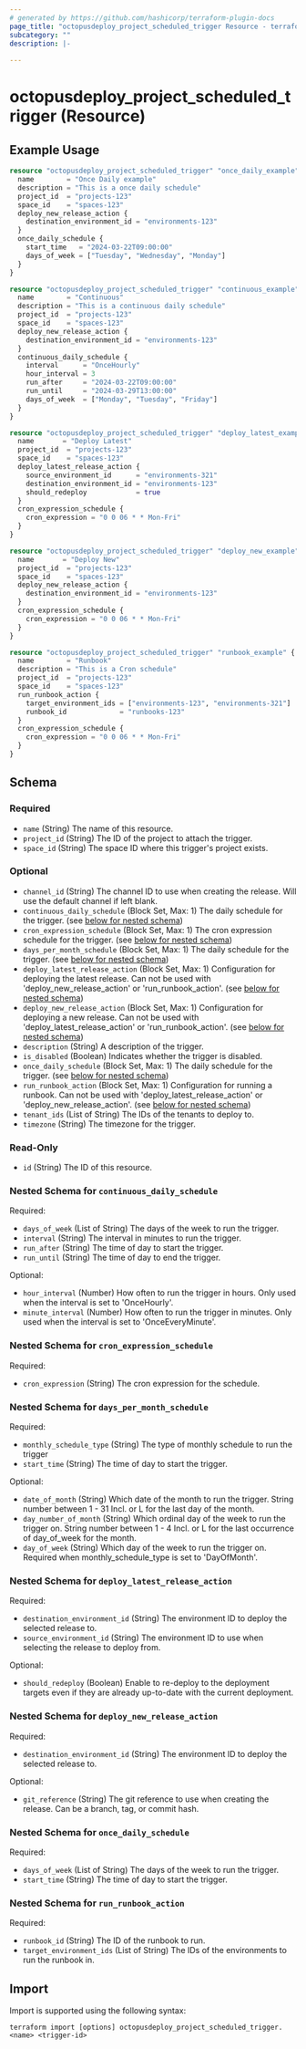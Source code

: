 ```yaml
---
# generated by https://github.com/hashicorp/terraform-plugin-docs
page_title: "octopusdeploy_project_scheduled_trigger Resource - terraform-provider-octopusdeploy"
subcategory: ""
description: |-
  
---
```


# octopusdeploy_project_scheduled_trigger (Resource)



## Example Usage

```terraform
resource "octopusdeploy_project_scheduled_trigger" "once_daily_example" {
  name        = "Once Daily example"
  description = "This is a once daily schedule"
  project_id  = "projects-123"
  space_id    = "spaces-123"
  deploy_new_release_action {
    destination_environment_id = "environments-123"
  }
  once_daily_schedule {
    start_time   = "2024-03-22T09:00:00"
    days_of_week = ["Tuesday", "Wednesday", "Monday"]
  }
}

resource "octopusdeploy_project_scheduled_trigger" "continuous_example" {
  name        = "Continuous"
  description = "This is a continuous daily schedule"
  project_id  = "projects-123"
  space_id    = "spaces-123"
  deploy_new_release_action {
    destination_environment_id = "environments-123"
  }
  continuous_daily_schedule {
    interval      = "OnceHourly"
    hour_interval = 3
    run_after     = "2024-03-22T09:00:00"
    run_until     = "2024-03-29T13:00:00"
    days_of_week  = ["Monday", "Tuesday", "Friday"]
  }
}

resource "octopusdeploy_project_scheduled_trigger" "deploy_latest_example" {
  name       = "Deploy Latest"
  project_id  = "projects-123"
  space_id    = "spaces-123"
  deploy_latest_release_action {
    source_environment_id      = "environments-321"
    destination_environment_id = "environments-123"
    should_redeploy            = true
  }
  cron_expression_schedule {
    cron_expression = "0 0 06 * * Mon-Fri"
  }
}

resource "octopusdeploy_project_scheduled_trigger" "deploy_new_example" {
  name       = "Deploy New"
  project_id  = "projects-123"
  space_id    = "spaces-123"
  deploy_new_release_action {
    destination_environment_id = "environments-123"
  }
  cron_expression_schedule {
    cron_expression = "0 0 06 * * Mon-Fri"
  }
}

resource "octopusdeploy_project_scheduled_trigger" "runbook_example" {
  name        = "Runbook"
  description = "This is a Cron schedule"
  project_id  = "projects-123"
  space_id    = "spaces-123"
  run_runbook_action {
    target_environment_ids = ["environments-123", "environments-321"]
    runbook_id             = "runbooks-123"
  }
  cron_expression_schedule {
    cron_expression = "0 0 06 * * Mon-Fri"
  }
}
```

<!-- schema generated by tfplugindocs -->
## Schema

### Required

- `name` (String) The name of this resource.
- `project_id` (String) The ID of the project to attach the trigger.
- `space_id` (String) The space ID where this trigger's project exists.

### Optional

- `channel_id` (String) The channel ID to use when creating the release. Will use the default channel if left blank.
- `continuous_daily_schedule` (Block Set, Max: 1) The daily schedule for the trigger. (see [below for nested schema](#nestedblock--continuous_daily_schedule))
- `cron_expression_schedule` (Block Set, Max: 1) The cron expression schedule for the trigger. (see [below for nested schema](#nestedblock--cron_expression_schedule))
- `days_per_month_schedule` (Block Set, Max: 1) The daily schedule for the trigger. (see [below for nested schema](#nestedblock--days_per_month_schedule))
- `deploy_latest_release_action` (Block Set, Max: 1) Configuration for deploying the latest release. Can not be used with 'deploy_new_release_action' or 'run_runbook_action'. (see [below for nested schema](#nestedblock--deploy_latest_release_action))
- `deploy_new_release_action` (Block Set, Max: 1) Configuration for deploying a new release. Can not be used with 'deploy_latest_release_action' or 'run_runbook_action'. (see [below for nested schema](#nestedblock--deploy_new_release_action))
- `description` (String) A description of the trigger.
- `is_disabled` (Boolean) Indicates whether the trigger is disabled.
- `once_daily_schedule` (Block Set, Max: 1) The daily schedule for the trigger. (see [below for nested schema](#nestedblock--once_daily_schedule))
- `run_runbook_action` (Block Set, Max: 1) Configuration for running a runbook. Can not be used with 'deploy_latest_release_action' or 'deploy_new_release_action'. (see [below for nested schema](#nestedblock--run_runbook_action))
- `tenant_ids` (List of String) The IDs of the tenants to deploy to.
- `timezone` (String) The timezone for the trigger.

### Read-Only

- `id` (String) The ID of this resource.

<a id="nestedblock--continuous_daily_schedule"></a>
### Nested Schema for `continuous_daily_schedule`

Required:

- `days_of_week` (List of String) The days of the week to run the trigger.
- `interval` (String) The interval in minutes to run the trigger.
- `run_after` (String) The time of day to start the trigger.
- `run_until` (String) The time of day to end the trigger.

Optional:

- `hour_interval` (Number) How often to run the trigger in hours. Only used when the interval is set to 'OnceHourly'.
- `minute_interval` (Number) How often to run the trigger in minutes. Only used when the interval is set to 'OnceEveryMinute'.


<a id="nestedblock--cron_expression_schedule"></a>
### Nested Schema for `cron_expression_schedule`

Required:

- `cron_expression` (String) The cron expression for the schedule.


<a id="nestedblock--days_per_month_schedule"></a>
### Nested Schema for `days_per_month_schedule`

Required:

- `monthly_schedule_type` (String) The type of monthly schedule to run the trigger
- `start_time` (String) The time of day to start the trigger.

Optional:

- `date_of_month` (String) Which date of the month to run the trigger. String number between 1 - 31 Incl. or L for the last day of the month.
- `day_number_of_month` (String) Which ordinal day of the week to run the trigger on. String number between 1 - 4 Incl. or L for the last occurrence of day_of_week for the month.
- `day_of_week` (String) Which day of the week to run the trigger on. Required when monthly_schedule_type is set to 'DayOfMonth'.


<a id="nestedblock--deploy_latest_release_action"></a>
### Nested Schema for `deploy_latest_release_action`

Required:

- `destination_environment_id` (String) The environment ID to deploy the selected release to.
- `source_environment_id` (String) The environment ID to use when selecting the release to deploy from.

Optional:

- `should_redeploy` (Boolean) Enable to re-deploy to the deployment targets even if they are already up-to-date with the current deployment.


<a id="nestedblock--deploy_new_release_action"></a>
### Nested Schema for `deploy_new_release_action`

Required:

- `destination_environment_id` (String) The environment ID to deploy the selected release to.

Optional:

- `git_reference` (String) The git reference to use when creating the release. Can be a branch, tag, or commit hash.


<a id="nestedblock--once_daily_schedule"></a>
### Nested Schema for `once_daily_schedule`

Required:

- `days_of_week` (List of String) The days of the week to run the trigger.
- `start_time` (String) The time of day to start the trigger.


<a id="nestedblock--run_runbook_action"></a>
### Nested Schema for `run_runbook_action`

Required:

- `runbook_id` (String) The ID of the runbook to run.
- `target_environment_ids` (List of String) The IDs of the environments to run the runbook in.

## Import

Import is supported using the following syntax:

```shell
terraform import [options] octopusdeploy_project_scheduled_trigger.<name> <trigger-id>
```
